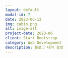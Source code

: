 ```yaml
---
layout: default
modal-id: 7
date: 2023-06-13
img: cabin.png
alt: image-alt
project-date: 2023-06
client: Start Bootstrap
category: Web Development
description: 블로그 테마 설정
---
```

